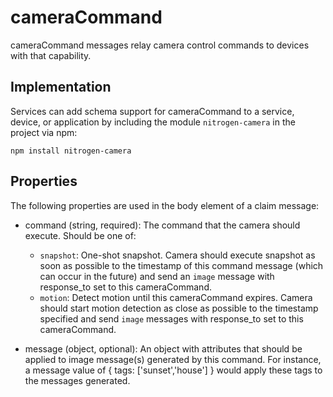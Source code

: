 # cameraCommand

cameraCommand messages relay camera control commands to devices with that capability. 

## Implementation

Services can add schema support for cameraCommand to a service, device, or application by including the module `nitrogen-camera` in the project via npm:

	npm install nitrogen-camera

## Properties

The following properties are used in the body element of a claim message:

* command (string, required): The command that the camera should execute. Should be one of:
    * `snapshot`: One-shot snapshot. Camera should execute snapshot as soon as possible to the timestamp of this command message (which can occur in the future) and send an `image` message with response_to set to this cameraCommand.
    * `motion`: Detect motion until this cameraCommand expires. Camera should start motion detection as close as possible to the timestamp specified and send `image` messages with response_to set to this cameraCommand.

* message (object, optional): An object with attributes that should be applied to image message(s) generated by this command. For instance, a message value of { tags: ['sunset','house'] } would apply these tags to the messages generated.